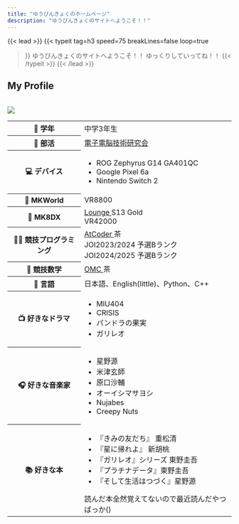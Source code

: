 ```yaml
---
title: "ゆうびんきょくのホームページ"
description: "ゆうびんきょくのサイトへようこそ！！"
---
```


{{< lead >}}
{{< typeit 
  tag=h3
  speed=75
  breakLines=false
  loop=true
>}}
ゆうびんきょくのサイトへようこそ！！
ゆっくりしていってね！！
{{< /typeit >}}
{{< /lead >}}

## My Profile
<div class="display-table">
<table class="about-me">
    <tr>
        <th scope="row">🎒 学年</th>
        <td>中学3年生 </td>
    </tr>
    <tr>
        <th scope="row">🏫 部活</th>
        <td><a href= "https://tsukuba-denden.github.io/" >電子電脳技術研究会</a> </td>
    </tr>
    <tr>
        <th scope="row">💻 デバイス</th>
        <td>
            <ul>
                <li>ROG Zephyrus G14 GA401QC</li>
                <li>Google Pixel 6a</li>
                <li>Nintendo Switch 2</li>
            </ul>
        </td>
    </tr>
    <tr>
        <th scope="row">🚗 MKWorld</th>
        <td>
            VR8800
        </td>
    </tr>
    <tr>
        <th scope="row">🚗 MK8DX</th>
        <td><a href= "https://www.mk8dx-lounge.com/PlayerDetails/40789"> Lounge </a>  S13 Gold <br> VR42000 </td>
    </tr>
    <tr>
        <th scope="row">🧑‍💻 競技プログラミング</th>
        <td><a href= "https://atcoder.jp/users/yuubinnkyoku"> AtCoder </a> 茶 
        <br> JOI2023/2024 予選Bランク
        <br> JOI2024/2025 予選Bランク</td>
        <br>
        <a href="https://atcoder.jp/users/yuubinnkyoku" target="_blank" title="yuubinnkyoku"><img src="https://img.shields.io/endpoint?url=https%3A%2F%2Fatcoder-badges.now.sh%2Fapi%2Fatcoder%2Fjson%2Fyuubinnkyoku" /></a>
        </br>
    </tr>
        <tr>
        <th scope="row">🔢 競技数学</th>
        <td><a href= "https://onlinemathcontest.com/users/yuubinnkyoku"> OMC </a> 茶 </td>
    </tr>
        <tr>
        <th scope="row">📃 言語</th>
        <td>日本語、English(little)、Python、C++</td>
    </tr>
    <tr>
        <th scope="row">📺 好きなドラマ</th>
        <td>
            <ul>
                <li>MIU404</li>
                <li>CRISIS</li>
                <li>パンドラの果実</li>
                <li>ガリレオ</li>
            </ul>
        </td>
    </tr>
        </tr>
        <tr>
        <th scope="row">🎧 好きな音楽家</th>
        <td>
            <ul>
                <li>星野源</li>
                <li>米津玄師</li>
                <li>原口沙輔</li>
                <li>オーイシマサヨシ</li>
                <li>Nujabes</li>
                <li>Creepy Nuts</li>
            </ul>
        </td>
    </tr>
        </tr>
        </tr>
        <tr>
        <th scope="row">📚 好きな本</th>
        <td>
            <ul>
                <li>『きみの友だち』 重松清</li>
                <li>『星に帰れよ』 新胡桃</li>
                <li>『ガリレオ』シリーズ 東野圭吾</li>
                <li>『プラチナデータ』東野圭吾</li>
                <li>『そして生活はつづく』星野源</li>
            </ul>
            読んだ本全然覚えてないので最近読んだやつばっか()
        </td>
    </tr>
</table>
</div>